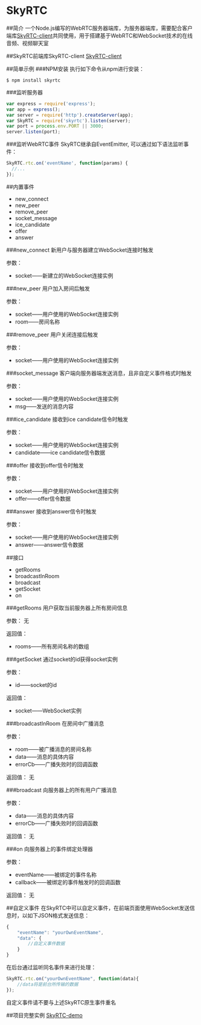 SkyRTC
======
##简介
一个Node.js编写的WebRTC服务器端库，为服务器端库，需要配合客户端库[SkyRTC-client](https://github.com/LingyuCoder/SkyRTC-client)共同使用，用于搭建基于WebRTC和WebSocket技术的在线音频、视频聊天室

##SkyRTC前端库SkyRTC-client
[SkyRTC-client](https://github.com/LingyuCoder/SkyRTC-client)

##简单示例
###NPM安装
执行如下命令从npm进行安装：
```
$ npm install skyrtc
```
###监听服务器
```javascript
var express = require('express');
var app = express();
var server = require('http').createServer(app);
var SkyRTC = require('skyrtc').listen(server);
var port = process.env.PORT || 3000;
server.listen(port);
```

###监听WebRTC事件
SkyRTC继承自EventEmitter, 可以通过如下语法监听事件：
```javascript
SkyRTC.rtc.on('eventName', function(params) {
  //...
});
```

##内置事件
* new_connect
* new_peer
* remove_peer
* socket_message
* ice_candidate
* offer
* answer

###new_connect
新用户与服务器建立WebSocket连接时触发

参数：
* socket——新建立的WebSocket连接实例

###new_peer
用户加入房间后触发

参数：
* socket——用户使用的WebSocket连接实例
* room——房间名称

###remove_peer
用户关闭连接后触发

参数：
* socket——用户使用的WebSocket连接实例

###socket_message
客户端向服务器端发送消息，且非自定义事件格式时触发

参数：
* socket——用户使用的WebSocket连接实例
* msg——发送的消息内容

###ice_candidate
接收到ice candidate信令时触发

参数：
* socket——用户使用的WebSocket连接实例
* candidate——ice candidate信令数据

###offer
接收到offer信令时触发

参数：
* socket——用户使用的WebSocket连接实例
* offer——offer信令数据

###answer
接收到answer信令时触发

参数：
* socket——用户使用的WebSocket连接实例
* answer——answer信令数据

##接口
* getRooms
* broadcastInRoom
* broadcast
* getSocket
* on

###getRooms
用户获取当前服务器上所有房间信息

参数：
无

返回值：
* rooms——所有房间名称的数组

###getSocket
通过socket的id获得socket实例

参数：
* id——socket的id

返回值：
* socket——WebSocket实例

###broadcastInRoom
在房间中广播消息

参数：
* room——被广播消息的房间名称
* data——消息的具体内容
* errorCb——广播失败时的回调函数

返回值：
无

###broadcast
向服务器上的所有用户广播消息

参数：
* data——消息的具体内容
* errorCb——广播失败时的回调函数

返回值：
无

###on
向服务器上的事件绑定处理器

参数：
* eventName——被绑定的事件名称
* callback——被绑定的事件触发时的回调函数

返回值：
无

##自定义事件
在SkyRTC中可以自定义事件，在前端页面使用WebSocket发送信息时，以如下JSON格式发送信息：
```javascript
{
    "eventName": "yourOwnEventName",
    "data": {
        //自定义事件数据
    }
}
```

在后台通过监听同名事件来进行处理：
```javascript
SkyRTC.rtc.on("yourOwnEventName", function(data){
    //data将是前台所传输的数据
});
```

自定义事件请不要与上述SkyRTC原生事件重名

##项目完整实例
[SkyRTC-demo](https://github.com/LingyuCoder/SkyRTC-demo)
